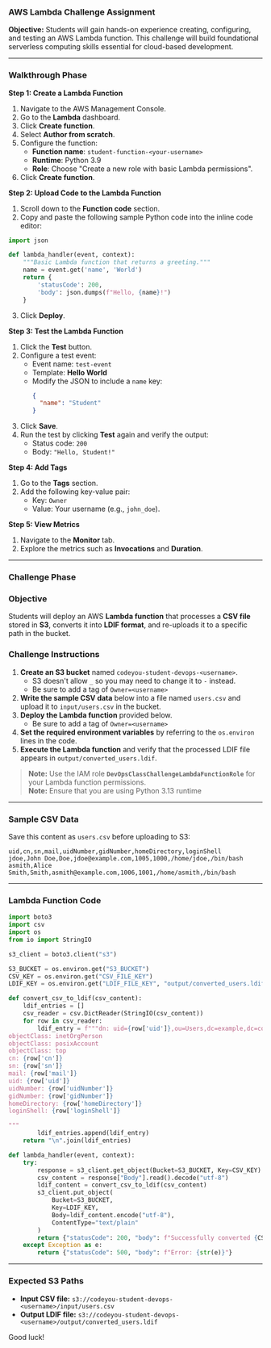 ### AWS Lambda Challenge Assignment

**Objective:**
Students will gain hands-on experience creating, configuring, and testing an AWS Lambda function. This challenge will build foundational serverless computing skills essential for cloud-based development.

---

### Walkthrough Phase

**Step 1: Create a Lambda Function**
1. Navigate to the AWS Management Console.
2. Go to the **Lambda** dashboard.
3. Click **Create function**.
4. Select **Author from scratch**.
5. Configure the function:
   - **Function name**: `student-function-<your-username>`
   - **Runtime**: Python 3.9
   - **Role**: Choose "Create a new role with basic Lambda permissions".
6. Click **Create function**.

**Step 2: Upload Code to the Lambda Function**
1. Scroll down to the **Function code** section.
2. Copy and paste the following sample Python code into the inline code editor:

```python
import json

def lambda_handler(event, context):
    """Basic Lambda function that returns a greeting."""
    name = event.get('name', 'World')
    return {
        'statusCode': 200,
        'body': json.dumps(f"Hello, {name}!")
    }
```

3. Click **Deploy**.

**Step 3: Test the Lambda Function**
1. Click the **Test** button.
2. Configure a test event:
   - Event name: `test-event`
   - Template: **Hello World**
   - Modify the JSON to include a `name` key:
     ```json
     {
       "name": "Student"
     }
     ```
3. Click **Save**.
4. Run the test by clicking **Test** again and verify the output:
   - Status code: `200`
   - Body: `"Hello, Student!"`

**Step 4: Add Tags**
1. Go to the **Tags** section.
2. Add the following key-value pair:
   - Key: `Owner`
   - Value: Your username (e.g., `john_doe`).

**Step 5: View Metrics**
1. Navigate to the **Monitor** tab.
2. Explore the metrics such as **Invocations** and **Duration**.

---

### Challenge Phase

### **Objective**
Students will deploy an AWS **Lambda function** that processes a **CSV file** stored in **S3**, converts it into **LDIF format**, and re-uploads it to a specific path in the bucket.


### **Challenge Instructions**
1. **Create an S3 bucket** named `codeyou-student-devops-<username>`.
    - S3 doesn't allow `_` so you may need to change it to `-` instead.
    - Be sure to add a tag of `Owner=<username>`
2. **Write the sample CSV data** below into a file named `users.csv` and upload it to `input/users.csv` in the bucket.
3. **Deploy the Lambda function** provided below.
    - Be sure to add a tag of `Owner=<username>`
4. **Set the required environment variables** by referring to the `os.environ` lines in the code.
5. **Execute the Lambda function** and verify that the processed LDIF file appears in `output/converted_users.ldif`.

> **Note:** Use the IAM role **`DevOpsClassChallengeLambdaFunctionRole`** for your Lambda function permissions.  
> **Note:** Ensure that you are using Python 3.13 runtime

---

### **Sample CSV Data**
Save this content as `users.csv` before uploading to S3:
   ```csv
   uid,cn,sn,mail,uidNumber,gidNumber,homeDirectory,loginShell
   jdoe,John Doe,Doe,jdoe@example.com,1005,1000,/home/jdoe,/bin/bash
   asmith,Alice Smith,Smith,asmith@example.com,1006,1001,/home/asmith,/bin/bash
   ```

---

### **Lambda Function Code**
```python
import boto3
import csv
import os
from io import StringIO

s3_client = boto3.client("s3")

S3_BUCKET = os.environ.get("S3_BUCKET")
CSV_KEY = os.environ.get("CSV_FILE_KEY")
LDIF_KEY = os.environ.get("LDIF_FILE_KEY", "output/converted_users.ldif")

def convert_csv_to_ldif(csv_content):
    ldif_entries = []
    csv_reader = csv.DictReader(StringIO(csv_content))
    for row in csv_reader:
        ldif_entry = f"""dn: uid={row['uid']},ou=Users,dc=example,dc=com
objectClass: inetOrgPerson
objectClass: posixAccount
objectClass: top
cn: {row['cn']}
sn: {row['sn']}
mail: {row['mail']}
uid: {row['uid']}
uidNumber: {row['uidNumber']}
gidNumber: {row['gidNumber']}
homeDirectory: {row['homeDirectory']}
loginShell: {row['loginShell']}

"""
        ldif_entries.append(ldif_entry)
    return "\n".join(ldif_entries)

def lambda_handler(event, context):
    try:
        response = s3_client.get_object(Bucket=S3_BUCKET, Key=CSV_KEY)
        csv_content = response["Body"].read().decode("utf-8")
        ldif_content = convert_csv_to_ldif(csv_content)
        s3_client.put_object(
            Bucket=S3_BUCKET,
            Key=LDIF_KEY,
            Body=ldif_content.encode("utf-8"),
            ContentType="text/plain"
        )
        return {"statusCode": 200, "body": f"Successfully converted {CSV_KEY} to {LDIF_KEY}."}
    except Exception as e:
        return {"statusCode": 500, "body": f"Error: {str(e)}"}
```

---

### **Expected S3 Paths**
- **Input CSV file:** `s3://codeyou-student-devops-<username>/input/users.csv`
- **Output LDIF file:** `s3://codeyou-student-devops-<username>/output/converted_users.ldif`


Good luck!

